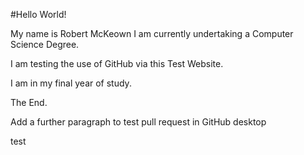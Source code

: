 #Hello World!
<p>My name is Robert McKeown I am currently undertaking a Computer Science Degree.</p>
<p> I am testing the use of GitHub via this Test Website.</p> 
<p> I am in my final year of study.</p>
<p>The End.</p>
<p> Add a further paragraph to test pull request in GitHub desktop</p>
<p> test </p>
